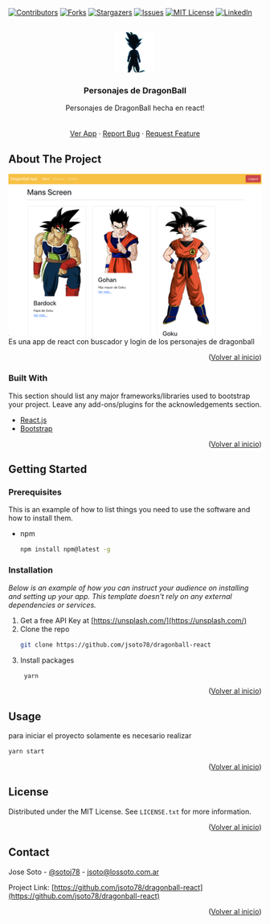 <div id="top"></div>

[![Contributors][contributors-shield]][contributors-url]
[![Forks][forks-shield]][forks-url]
[![Stargazers][stars-shield]][stars-url]
[![Issues][issues-shield]][issues-url]
[![MIT License][license-shield]][license-url]
[![LinkedIn][linkedin-shield]][linkedin-url]

<!-- PROJECT LOGO -->
<br />
<div align="center">
  <a href="https://github.com/othneildrew/Best-README-Template">
    <img src="./public/assets/animate.gif" alt="Logo" width="80" height="80">
  </a>

  <h3 align="center">Personajes de DragonBall</h3>

  <p align="center">
   Personajes de DragonBall hecha en react!
    <br />
    <br />
    <br />
    <a href="https://adoring-ramanujan-aeb97f.netlify.app/">Ver App</a>
    ·
    <a href="https://github.com/jsoto78/dragonball-react/issues">Report Bug</a>
    ·
    <a href="https://github.com/jsoto78/dragonball-react/issues">Request Feature</a>
  </p>
</div>

<!-- ABOUT THE PROJECT -->

## About The Project

[![Product Name Screen Shot][product-screenshot]](https://adoring-ramanujan-aeb97f.netlify.app/) <br/>
Es una app de react con buscador y login de los personajes de dragonball

<p align="right">(<a href="#top">Volver al inicio</a>)</p>

### Built With

This section should list any major frameworks/libraries used to bootstrap your project. Leave any add-ons/plugins for the acknowledgements section.

- [React.js](https://reactjs.org/)
- [Bootstrap](https://getbootstrap.com)

<p align="right">(<a href="#top">Volver al inicio</a>)</p>

<!-- GETTING STARTED -->

## Getting Started

### Prerequisites

This is an example of how to list things you need to use the software and how to install them.

- npm
  ```sh
  npm install npm@latest -g
  ```

### Installation

_Below is an example of how you can instruct your audience on installing and setting up your app. This template doesn't rely on any external dependencies or services._

1. Get a free API Key at [https://unsplash.com/](https://unsplash.com/)
2. Clone the repo
   ```sh
   git clone https://github.com/jsoto78/dragonball-react
   ```
3. Install packages
   ```sh
    yarn
   ```

<p align="right">(<a href="#top">Volver al inicio</a>)</p>

<!-- USAGE EXAMPLES -->

## Usage

para iniciar el proyecto solamente es necesario realizar

```sh
yarn start
```

<p align="right">(<a href="#top">Volver al inicio</a>)</p>

<!-- LICENSE -->

## License

Distributed under the MIT License. See `LICENSE.txt` for more information.

<p align="right">(<a href="#top">Volver al inicio</a>)</p>

<!-- CONTACT -->

## Contact

Jose Soto - [@sotoj78](https://twitter.com/sotoj78) - jsoto@lossoto.com.ar

Project Link: [https://github.com/jsoto78/dragonball-react](https://github.com/jsoto78/dragonball-react)

<p align="right">(<a href="#top">Volver al inicio</a>)</p>

[contributors-shield]: https://img.shields.io/github/contributors/jsoto78/dragonball-react?style=for-the-badge
[contributors-url]: https://github.com/jsoto78/dragonball-react/graphs/contributors
[forks-shield]: https://img.shields.io/github/forks/jsoto78/dragonball-react?style=for-the-badge
[forks-url]: https://github.com/jsoto78/dragonball-react/network/members
[stars-shield]: https://img.shields.io/github/stars/jsoto78/dragonball-react?style=for-the-badge
[stars-url]: https://github.com/jsoto78/dragonball-react/stargazers
[issues-shield]: https://img.shields.io/github/issues/jsoto78/dragonball-react?style=for-the-badge
[issues-url]: https://github.com/jsoto78/dragonball-react/issues
[license-shield]: https://img.shields.io/github/license/jsoto78/dragonball-react?style=for-the-badge
[license-url]: https://github.com/jsoto78/dragonball-react/issues/LICENSE.txt
[linkedin-shield]: https://img.shields.io/badge/-LinkedIn-black.svg?style=for-the-badge&logo=linkedin&colorB=555
[linkedin-url]: https://www.linkedin.com/in/jose-soto-939b2ba/
[product-screenshot]: ./public/assets/screenshot.png
